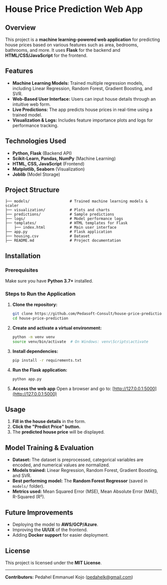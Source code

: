 # House Price Prediction Web App

## Overview
This project is a **machine learning-powered web application** for predicting house prices based on various features such as area, bedrooms, bathrooms, and more. It uses **Flask** for the backend and **HTML/CSS/JavaScript** for the frontend.

## Features
- **Machine Learning Models:** Trained multiple regression models, including Linear Regression, Random Forest, Gradient Boosting, and SVR.
- **Web-Based User Interface:** Users can input house details through an intuitive web form.
- **Live Predictions:** The app predicts house prices in real-time using a trained model.
- **Visualization & Logs:** Includes feature importance plots and logs for performance tracking.

## Technologies Used
- **Python, Flask** (Backend API)
- **Scikit-Learn, Pandas, NumPy** (Machine Learning)
- **HTML, CSS, JavaScript** (Frontend)
- **Matplotlib, Seaborn** (Visualization)
- **Joblib** (Model Storage)

## Project Structure
```
├── models/                  # Trained machine learning models & scaler
├── visualization/           # Plots and charts
├── predictions/             # Sample predictions
├── logs/                    # Model performance logs
├── templates/               # HTML templates for Flask
│   ├── index.html           # Main user interface
├── app.py                   # Flask application
├── housing.csv              # Dataset
├── README.md                # Project documentation
```

## Installation
### Prerequisites
Make sure you have **Python 3.7+** installed.

### Steps to Run the Application
1. **Clone the repository:**
   ```sh
   git clone https://github.com/Pedasoft-Consult/house-price-prediction.git
   cd house-price-prediction
   ```

2. **Create and activate a virtual environment:**
   ```sh
   python -m venv venv
   source venv/bin/activate  # On Windows: venv\Scripts\activate
   ```

3. **Install dependencies:**
   ```sh
   pip install -r requirements.txt
   ```

4. **Run the Flask application:**
   ```sh
   python app.py
   ```

5. **Access the web app**
   Open a browser and go to: [http://127.0.0.1:5000](http://127.0.0.1:5000)

## Usage
1. **Fill in the house details** in the form.
2. **Click the "Predict Price" button.**
3. The **predicted house price** will be displayed.

## Model Training & Evaluation
- **Dataset:** The dataset is preprocessed, categorical variables are encoded, and numerical values are normalized.
- **Models trained:** Linear Regression, Random Forest, Gradient Boosting, and SVR.
- **Best performing model:** The **Random Forest Regressor** (saved in `models/` folder).
- **Metrics used:** Mean Squared Error (MSE), Mean Absolute Error (MAE), R-Squared (R²).

## Future Improvements
- Deploying the model to **AWS/GCP/Azure**.
- Improving the **UI/UX** of the frontend.
- Adding **Docker support** for easier deployment.

## License
This project is licensed under the **MIT License**.

---
**Contributors:** Pedahel Emmanuel Kojo (pedahelk@gmail.com)

